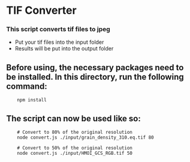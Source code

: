 # TIF Converter

### This script converts tif files to jpeg

-   Put your tif files into the input folder
-   Results will be put into the output folder

## Before using, the necessary packages need to be installed. In this directory, run the following command:

```
    npm install
```

## The script can now be used like so:

```
    # Convert to 80% of the original resolution
    node convert.js ./input/grain_density_310.eq.tif 80

    # Convert to 50% of the original resolution
    node convert.js ./input/HMOI_GCS_RGB.tif 50
```
